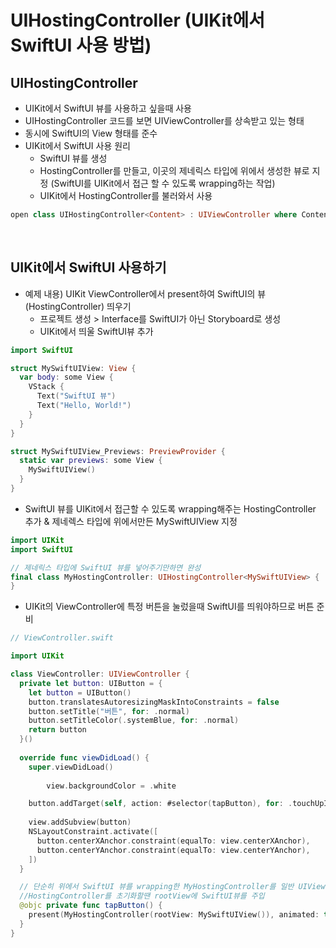 # UIHostingController (UIKit에서 SwiftUI 사용 방법)

## UIHostingController
- UIKit에서 SwiftUI 뷰를 사용하고 싶을때 사용
- UIHostingController 코드를 보면 UIViewController를 상속받고 있는 형태
- 동시에 SwiftUI의 View 형태를 준수
- UIKit에서 SwiftUI 사용 원리
  - SwiftUI 뷰를 생성
  - HostingController를 만들고, 이곳의 제네릭스 타입에 위에서 생성한 뷰로 지정 (SwiftUI를 UIKit에서 접근 할 수 있도록 wrapping하는 작업)
  - UIKit에서 HostingController를 불러와서 사용
```Swift
open class UIHostingController<Content> : UIViewController where Content : View {
```
<br/>

## UIKit에서 SwiftUI 사용하기
- 예제 내용) UIKit ViewController에서 present하여 SwiftUI의 뷰(HostingController) 띄우기
  - 프로젝트 생성 > Interface를 SwiftUI가 아닌 Storyboard로 생성
  - UIKit에서 띄울 SwiftUI뷰 추가
```Swift
import SwiftUI

struct MySwiftUIView: View {
  var body: some View {
    VStack {
      Text("SwiftUI 뷰")
      Text("Hello, World!")
    }
  }
}

struct MySwiftUIView_Previews: PreviewProvider {
  static var previews: some View {
    MySwiftUIView()
  }
}
```

- SwiftUI 뷰를 UIKit에서 접근할 수 있도록 wrapping해주는 HostingController 추가 & 제네렉스 타입에 위에서만든 MySwiftUIView 지정
```Swift
import UIKit
import SwiftUI

// 제네릭스 타입에 SwiftUI 뷰를 넣어주기만하면 완성
final class MyHostingController: UIHostingController<MySwiftUIView> {
}
```

- UIKit의 ViewController에 특정 버튼을 눌렀을때 SwiftUI를 띄워야하므로 버튼 준비
```Swift
// ViewController.swift

import UIKit

class ViewController: UIViewController {
  private let button: UIButton = {
    let button = UIButton()
    button.translatesAutoresizingMaskIntoConstraints = false
    button.setTitle("버튼", for: .normal)
    button.setTitleColor(.systemBlue, for: .normal)
    return button
  }()
  
  override func viewDidLoad() {
    super.viewDidLoad()
    
		view.backgroundColor = .white

    button.addTarget(self, action: #selector(tapButton), for: .touchUpInside)
    
    view.addSubview(button)
    NSLayoutConstraint.activate([
      button.centerXAnchor.constraint(equalTo: view.centerXAnchor),
      button.centerYAnchor.constraint(equalTo: view.centerYAnchor),
    ])
  }

  // 단순히 위에서 SwiftUI 뷰를 wrapping한 MyHostingController를 일반 UIViewController 처럼 사용
  //HostingController를 초기화할땐 rootView에 SwiftUI뷰를 주입
  @objc private func tapButton() {
    present(MyHostingController(rootView: MySwiftUIView()), animated: true)
  }
}
```
<br/>
